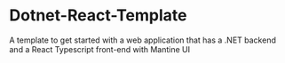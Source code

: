 # Dotnet-React-Template
A template to get started with a web application that has a .NET backend and a React Typescript front-end with Mantine UI
